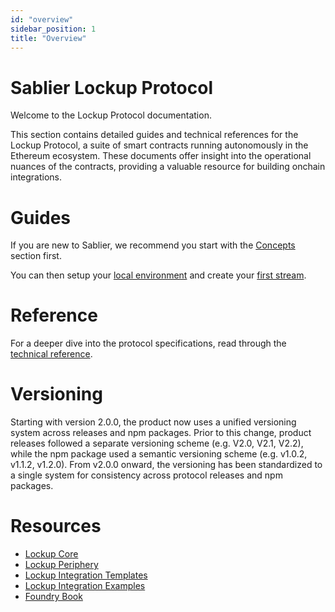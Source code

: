 ```yaml
---
id: "overview"
sidebar_position: 1
title: "Overview"
---
```


# Sablier Lockup Protocol

Welcome to the Lockup Protocol documentation.

This section contains detailed guides and technical references for the Lockup Protocol, a suite of smart contracts
running autonomously in the Ethereum ecosystem. These documents offer insight into the operational nuances of the
contracts, providing a valuable resource for building onchain integrations.

# Guides

If you are new to Sablier, we recommend you start with the [Concepts](/concepts/what-is-sablier) section first.

You can then setup your [local environment](/guides/lockup/examples/local-environment) and create your
[first stream](/guides/lockup/examples/create-stream/lockup-linear).

# Reference

For a deeper dive into the protocol specifications, read through the [technical reference](/reference/lockup/diagrams).

# Versioning

Starting with version 2.0.0, the product now uses a unified versioning system across releases and npm packages. Prior to
this change, product releases followed a separate versioning scheme (e.g. V2.0, V2.1, V2.2), while the npm package used
a semantic versioning scheme (e.g. v1.0.2, v1.1.2, v1.2.0). From v2.0.0 onward, the versioning has been standardized to
a single system for consistency across protocol releases and npm packages.

# Resources

- [Lockup Core](https://github.com/sablier-labs/v2-core/tree/release)
- [Lockup Periphery](https://github.com/sablier-labs/v2-periphery/tree/release)
- [Lockup Integration Templates](https://github.com/sablier-labs/lockup-integration-template)
- [Lockup Integration Examples](https://github.com/sablier-labs/examples)
- [Foundry Book](https://book.getfoundry.sh/)
